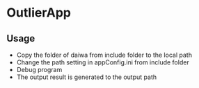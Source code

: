 # OutlierApp

## Usage
- Copy the folder of daiwa from include folder to the local path  
- Change the path setting in appConfig.ini from include folder  
- Debug program  
- The output result is generated to the output path  
